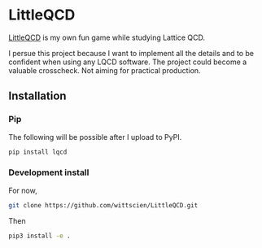 # LittleQCD

[LittleQCD](https://github.com/wittscien/LittleQCD) is my own fun game while studying Lattice QCD.

I persue this project because I want to implement all the details and to be confident when using any LQCD software. The project could become a valuable crosscheck. Not aiming for practical production.

## Installation

### Pip

The following will be possible after I upload to PyPI.
```sh
pip install lqcd
```

### Development install

For now,
```sh
git clone https://github.com/wittscien/LittleQCD.git
```
Then
```sh
pip3 install -e .
```
